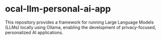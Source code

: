 # ocal-llm-personal-ai-app
This repository provides a framework for running Large Language Models (LLMs) locally using Ollama, enabling the development of privacy-focused, personalized AI applications.

